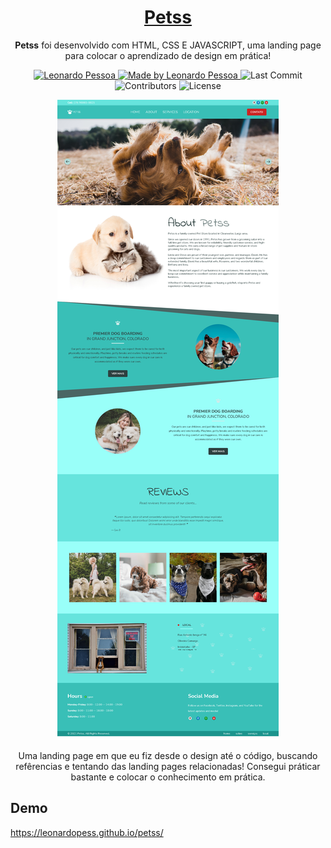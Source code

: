 <h1 align="center">
  <a href="https://leonardopess.github.io/petss/" target="_blank">
    Petss
  </a>
</h1>

<p align="center"><b>Petss</b> foi desenvolvido com HTML, CSS E JAVASCRIPT, uma landing page para colocar o aprendizado de design em prática!</p>

<p align="center">
   <a href="https://www.linkedin.com/in/leonardo-pessoa-5733121b5/">
      <img alt="Leonardo Pessoa" src="https://img.shields.io/badge/-Leonardo Pessoa-4e5acf?style=flat&logo=Linkedin&logoColor=white" />
   </a>
  
  <a href="https://github.com/LeonardoPess">
    <img alt="Made by Leonardo Pessoa" src="https://img.shields.io/badge/made%20by-Leonardo%20Pessoa-5965e0">
  </a>

  <img alt="Last Commit" src="https://img.shields.io/github/last-commit/LeonardoPess/petss?color=rgb(89,101,224)%22">

  <img alt="Contributors" src="https://img.shields.io/github/contributors/LeonardoPess/petss?color=rgb(89,101,224)">

  <img alt="License" src="https://img.shields.io/badge/license-MIT-%2304D361?color=rgb(89,101,224)">
</p>

<p align="center">
  <img src="screenshot.png">
</p>

<p align="center">Uma landing page em que eu fiz desde o design até o código, buscando refêrencias e tentando das landing pages relacionadas! Consegui práticar bastante e colocar o conhecimento em prática.</p>

## Demo
https://leonardopess.github.io/petss/
